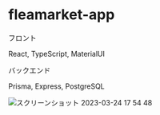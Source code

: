 # fleamarket-app

フロント

React, TypeScript, MaterialUI

バックエンド

Prisma,  Express, PostgreSQL


![スクリーンショット 2023-03-24 17 54 48](https://user-images.githubusercontent.com/110379185/227471790-69b6198d-c79a-4202-b5d7-9b8e3ccf5457.png)
